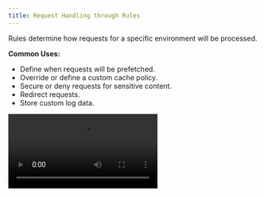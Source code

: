 ```yaml
---
title: Request Handling through Rules
---
```


Rules determine how requests for a specific environment will be processed.

**Common Uses:**

-   Define when requests will be prefetched.
-   Override or define a custom cache policy.
-   Secure or deny requests for sensitive content.
-   Redirect requests.
-   Store custom log data.

<Video src="https://www.youtube.com/watch?v=5xPItxYBGK0" />

## Quick Start {/*quick-start*/}

Set up your rules through the following steps:

1.  Identify the environment (e.g., `production`) that will be configured.
2.  Define one or more rule(s) for that environment. Each rule should contain at least one feature.
3.  Apply your rules to that environment by deploying your changes.

## Rules and CDN-as-Code {/*rules-and-cdn-as-code*/}

There are two workflows for defining your CDN configuration:

-   Generate and deploy rules through the {{ PORTAL_LINK }}.
-   Define a [CDN-as-Code configuration](/guides/performance/cdn_as_code) and then deploy it through the {{ PRODUCT }} CLI. 

![Rules and CDN-as-Code](/images/v7/performance/rules-cdn-as-code.png)

Deploying to an environment always overrides the previous configuration. However, if you use a different workflow, you may not be aware of how a deployment will override your current configuration. 

For example, if you deploy rules to an environment and a teammate deploys a CDN-as-code configuration at a later date, then your teammate may not be aware of the configuration defined within your rules. 

<Callout type="tip">

  There are benefits and disadvantages to each approach. For example, some teams may prefer the straightforward approach of setting up rules, while other teams may prefer writing code. Another important factor is that the integration of a JavaScript framework through {{ PRODUCT }} {{ PRODUCT_PLATFORM }} requires the CDN-as-code approach. 

</Callout>

<Callout type="info">

  Complex CDN-as-code configurations are displayed in JSON format instead of being displayed as rules.

</Callout>

## Rules {/*rules*/}

A rule:

-   Identifies a set of requests through conditions. 

    A rule is only applicable to requests that satisfy all of its conditions. By default, a new rule applies to all requests since it does not contain conditions.

-   Defines how requests will be processed through features. A feature identifies an action and how it will be applied to requests.

For example, the following rule applies a caching policy to all `GET` requests whose relative path starts with `/marketing/`.

![Rule Example](/images/v7/performance/rule-condition-feature-example.png)

### Conditions {/*conditions*/}

A condition identifies a set of requests. Setting up a condition requires:

1.  Selecting the [type of condition](/guides/performance/rules/conditions).

    For example, you may identify requests by HTTP method, path, or request headers.

2.  Defining how a request will be compared against a value or state. In some cases, this involves selecting an operator and defining the value that will be compared against the request.

**Example:**

Identify all GET requests through the following condition:
-   **Type of condition (aka variable):** Method
-   **Operator:** Equals
-   **Match Value:** GET

[Learn more about types of conditions.](/guides/performance/rules/conditions)

#### Operators {/*operators*/}

An operator determines when a request satisfies a condition by defining the relationship between a variable and a value. Each operator is briefly described below.

-   **equals:** Indicates that the value derived from the request must be an exact match to the value defined within a condition.

    A comparison will be performed against the exact value defined within the condition. The only exception occurs for the `%` symbol. This symbol represents a URL-encoded character (e.g., `%20` represents a space character).

    **Example:**

    The following request will result in a match when the `Query String` condition is set to `media\'*'`:

    `http://cdn.example.com?media\'*'`

-   **does not equal:** Indicates that the value derived from the request must be different from the value defined within a condition.

    A comparison will be performed against the exact value defined within the condition. The only exception occurs for the `%` symbol. This symbol represents a URL-encoded character (e.g., `%20` represents a space character).

    **Example:**

    The following request will result in a match when the `Query String` condition is set to `media\'*'`:

    `http://cdn.example.com?type=media\video`

-   **matches (simple):** Indicates that the value derived from the request must match the pattern defined within a condition. You may define a pattern using our [route path syntax](/guides/performance/cdn_as_code#route-pattern-syntax).

    <Callout type="info">

      The intended use for this operator is to create a pattern for a URL path. For all other patterns, our recommendation is to use the `matches regular expression` operator.

    </Callout>

    **Example:**

    The following request will result in a match when the `Path` condition is set to `/shows/:id`:

    `http://cdn.example.com/shows/5309`

-   **matches regular expression:** Indicates that the value derived from the request must match a [Perl-compatible regular expression](https://pcre.org/) defined within the **Match Value** option.

    Regular expressions define a pattern that will be searched for within a text value. Regular expression notation defines specific meanings to a variety of symbols. Information on how special characters are handled within a regular expression is provided below. This information is not meant to be a comprehensive guide on regular expression usage or syntax. 

    -   '/'**:** A forward slash is treated as a literal character instead of a special regular expression character. Do not escape it.
    -   `\`**:** A backslash in a regular expression typically:
        -   Defines a shorthand character class (e.g., `\d` instead of `[0-9]`).
        -   Escapes the character that follows it. This causes that character to be treated as a literal value instead of taking on its regular expression meaning.

            For example, the following syntax escapes an asterisk: `\*`

            <Callout type="important">

              A single backslash is always ignored when defining a regular expression for a match condition. Contact our customer support team if you would like to escape a special character when defining a regular expression for a match condition.

            </Callout>

    -   `%`**:** The meaning of a percentage symbol depends on its usage.
        -   `%{<HTTP VARIABLE>}:` This syntax identifies an HTTP variable.
        -   `%{<HTTP VARIABLE%PATTERN>}:` This syntax uses a percentage symbol to identify an HTTP variable and as a delimiter.
        -   `\%:` Escaping a percentage symbol allows it to be used as a literal value or to indicate URL encoding (e.g., `\%20`).

    -   ***:** An asterisk allows the preceding character to be matched zero or more times.
    -   `<SPACE>`**:** A space character is typically treated as a literal character.
    -   `'`**:** Single quotes are treated as literal characters. A set of single quotes does not have special meaning.

    **Example:**

    The following request will result in a match when the `Path` condition is set to `/shows/[0-9]+`:

    `http://cdn.example.com/shows/5309`

-   **does not match regular expression:** Indicates that the value derived from the request must not match a regular expression. 

    **Example:**

    The following request will result in a match when the `Path` condition is set to `/shows/[0-9]+`:

    `http://cdn.example.com/shows/cdn-detectives`

-   **in:** Indicates that the value derived from the request must be an exact match to the one of the value(s) defined within a condition.

    <Callout type="info">

      Add a value by typing it and then pressing `ENTER`. Remove a value from the list by clicking the `x` icon that appears directly to the right of it. A sample list item is shown below.

      ![List item](/images/v7/performance/list-item.png)

    </Callout>

-   **not in:** Indicates that the value derived from the request must not be an exact match to the one of the value(s) defined within a condition.

    <Callout type="info">

      Add a value by typing it and then pressing `ENTER`. Remove a value from the list by clicking the `x` icon that appears directly to the right of it.

    </Callout>

-   **less than:** Indicates that the value derived from the request must be less than the value(s) defined within a condition.
-   **less than or equal:** Indicates that the value derived from the request must be less than or equal to the value(s) defined within a condition.
-   **greater than:** Indicates that the value derived from the request must be greater than the value(s) defined within a condition.
-   **greater than or equal:** Indicates that the value derived from the request must be greater than or equal to the value(s) defined within a condition.

#### Multiple Conditions

You may add multiple conditions to a rule. By default, a request must satisfy each condition defined within a rule. This is indicated by an `and` label. However, you may configure your rule to only require a single condition by toggling the `and` label to `or`.

**To match requests using a single condition**

1.  Create a rule with multiple condition(s).
2.  Click on the `and` label.

    ![Toggle condition logic](/images/v7/performance/rules-change-condition-logic.png)

3.  When prompted, click **Change operators** to only require a single condition before matching a request to this rule.

<Callout type="info">

  Switch it back to requiring all conditions by clicking on the `or` label and then confirming this change by clicking **Change operators**.

</Callout>

<Callout type="info">

  Your changes will not take effect until they are deployed. 

</Callout>

### Features {/*features*/}

A feature determines how requests will be processed. They are categorized as follows:

-   [Access](/guides/performance/rules/features#access): Controls access to content.
-   [Caching](/guides/performance/rules/features#caching): Customizes when and how content is cached.
-   [Client](/guides/performance/rules/features#client): Controls how the client communicates with our CDN.
-   **Comment:** Adds a note or metadata to your configuration. This feature is solely informational and does not affect your configuration.
-   [Headers](/guides/performance/rules/features#headers): Adds, modifies, or deletes headers from the request or response.
-   [Logs](/guides/performance/rules/features#logs): Customizes how log data is stored.
-   [Origin](/guides/performance/rules/features#origin): Controls how the CDN communicates with an origin server.
-   [Response](/guides/performance/rules/features#response): Customizes the response sent to the client and determines whether we will allow prefetching instructions to be sent to the client.
-   [Set Variables](/guides/performance/rules/features#set-variables): Assigns a value to one or more user-defined variable(s) that are  passed to your bespoke traffic processing solution.
-   [URL](/guides/performance/rules/features#url): Redirects or rewrites requests to a different URL.

##  Rule Precedence {/*rule-precedence*/}

You may create multiple rules. The use of multiple rules facilitates:

-   The setup of a default configuration that will be applied to all requests.
-   The creation of rules that specialize according to request type or behavior.
-   Additional control over how requests for content are handled.

Rules are typically processed in the order that they are listed. If a request satisfies the criteria for multiple rules, then all of the features associated with those features will be applied to the request. This could lead to a situation where conflicting actions will take place. In such a case, the last action to take place will take precedence over previous actions. Therefore, it is recommended to place rules that should take precedence as close to the bottom of the list as possible.

<Callout type="tip">

  Move a rule by dragging the rule's <Image inline src="/images/v7/icons/grab-handle.png" alt="" /> icon to the desired position.

</Callout>

A good rule of thumb when determining where a rule should be positioned is to order rules according to the level of detail in the criteria. Rules with general criteria should be placed closer to the top of the list, while more detailed criteria should be placed closer to the bottom. This type of configuration allows catch-all rules to assign default handling behavior for your assets without interfering with the manner in which specific types of assets are handled.

![Order of Precedence](/images/v7/performance/rules-order-of-precedence.png)

### Exceptions to Rule Precedence {/*exceptions-to-rule-precedence*/}

The following cases are exceptions to the order-based rule precedence stated above:

-   **Identical Matching Criteria:** If multiple rules share the same matching criteria, then the actions associated with those rules will take place at the same time. Thus, a rule at the bottom could be combined with a rule at the top of the list. This type of situation would prevent the rule at the bottom from taking precedence over other rules.

-   **URL Rewrite Precedence:** The URL Rewrite feature takes precedence when multiple features will be applied to a request. This occurs regardless of rule order.

    **Example:** 

    In this sample scenario, a policy contains two rules. The first rule applies the URL Redirect feature, while the second one applies the URL Rewrite feature. If a request satisfies both rules, then the URL Rewrite feature will always be applied to a request before the URL Redirect feature.

-   **Token Auth Precedence:** The Token Auth feature takes precedence over most features with the exception of the URL Rewrite feature. This occurs regardless of rule order.

### Fine-Tuning Your Rules {/*fine-tuning-your-rules*/}

If the response provided by {{ PRODUCT }} does not match your expectations, you can check the [{{ HEADER_PREFIX }}-mr response header](/guides/performance/response#-mr) to find out which rules were applied to a request. 

For example, the following value indicates that the request matched both the first rule (i.e., `0`) and the second rule (i.e., `1`) within deployment version #16.

`{{ HEADER_PREFIX }}-mr: 16:0;16:1;`

You can now use this information to adjust your rules. For example, you may adjust the second rule to exclude this type of request or modify another rule to match this type of request. 

<Video src="https://www.youtube.com/watch?v=oQ5EMbxvprM" />

## Sample Scenario {/*sample-scenario*/}

In this sample scenario, create the following rules:

| Order | Purpose                                                   | Description                              |
|-------|-----------------------------------------------------------|------------------------------------------|
| 1     | Assign a default cache policy for all requests.           | Placing this rule at the top of the list ensures that this cache policy is assigned by default to all requests.  |
| 2     | Define an alternative cache policy based on origin type.  | The rule's position allows it to override the default behavior defined in the first rule for requests to a specific origin.  |
| 3     | Deny access based on the requester's location.            | This rule denies access for requests that originate from a specific location. Although this rule does not contradict the above two rules, segregating these instructions improves readability and facilitates rule management. |

<Callout type="info">

  Rule order can drastically affect how requests are handled. In the above example, moving the default cache policy rule below the other rules will nullify the cache policy defined by origin type.

</Callout>

## Managing Rules {/*managing-rules*/}

You may create, modify, and delete rules.

**Key information:**

-   You may make changes without affecting an environment's traffic. This allows you to collaborate with other team members when setting up rules and to stage changes until they are needed. 

    For example, a sales event may require URL redirects or a different caching policy than standard site traffic. You can stage these changes until they are needed for the sales event.

-   Apply your changes to the current environment by clicking **Deploy Changes**.
-   Add a comment or a note to a rule by clicking **Add Comments** and then typing the desired message. Comments or notes are  informational and do not affect your configuration. 
-   An alternative method for setting up your configuration is [CDN-as-code](/guides/performance/cdn_as_code). CDN-as-code is a developer-oriented solution that provides more flexibility during CDN setup. You may create a base CDN-as-code configuration by setting up your rules through the {{ PORTAL_LINK }}, [exporting them as {{ EDGEJS_LABEL }} code](#export-rules-edgejs), and then pasting that code into your {{ ROUTES_FILE }} file. 

    <Callout type="info">

      The **Rules** page will display a complex CDN-as-code configuration in JSON format. You may modify the JSON directly within the **Rules** page or your {{ ROUTES_FILE }} file. 

    </Callout>

**To set up rules**

1.  Load the **Rules** page.
    1.  From the {{ PORTAL_LINK }}, select the desired property.
    2.  From the left-hand pane, select the desired environment from under the **Environments** section.
    3.  From the left-hand pane, select **Rules**. 
2.  Add a rule by clicking **+ Add Rule**.
3.  Add a condition that defines the set of requests for which this rule will be applied. Repeat this step as needed.
    1.  Click **+ Add Condition**.
    2.  From the **Variable** option, select the method by which requests will be identified. 
    3.  From the **Operator** option, define the relationship between the variable selected in the previous step and the value that will be defined in the next step.
    4.  In the **Match Value** option, define a value that will be compared against for each request. 
    5.  Click **Add Condition**.
4.  Add a feature that determines how the requests defined in the previous step will be processed. Repeat this step as needed.
    1.  Click **+ Add Feature**.
    2.  From the **Feature Type** option, select the category that best corresponds to the desired feature.
    3.  From the **Feature** option, select the desired feature.
    4.  Configure the selected feature.
    5.  Click **Add Feature**.
5.  Add more rules as needed by repeating steps 2 - 4.
6.  Review your rules to verify how requests will be handled and the order in which rules will be applied to requests. 

    <Callout type="tip">

      Move a rule by dragging the rule's <Image inline src="/images/v7/icons/grab-handle.png" alt="" /> icon to the desired position.

    </Callout>

7.  Click **Deploy Changes**.

**To delete a rule**

1.  Load the **Rules** page.
    1.  From the {{ PORTAL_LINK }}, select the desired property.
    2.  From the left-hand pane, select the desired environment from under the **Environments** section.
    3.  From the left-hand pane, select **Rules**. 
2.  Click the <Image inline src="/images/v7/icons/delete-2.png" alt="" /> icon next to the desired rule.
3.  Confirm the deletion by clicking **Delete Rules**.
4.  Apply your changes to this environment by clicking **Deploy Changes**.

**To export your rules as {{ EDGEJS_LABEL }} code** <a id="export-rules-edgejs" /> 

1.  Load the **Rules** page.
    1.  From the {{ PORTAL_LINK }}, select the desired property.
    2.  From the left-hand pane, select the desired environment from under the **Environments** section.
    3.  From the left-hand pane, select **Rules**. 
2.  Click **Export** and then select **{{ EDGEJS_LABEL }}** to display your rules as a CDN-as-code ({{ EDGEJS_LABEL }}) configuration. 
3.  Copy the code by clicking the <Image inline src="/images/v7/icons/copy-to-clipboard.png" alt="" /> icon.
4.  Optional. Paste your code into your {{ ROUTES_FILE }}.

<Callout type="info">

  Deploying your CDN-as-code configuration through the {{ PRODUCT }} CLI will overwrite your rules. Likewise, deploying rule changes from the {{ PORTAL_LINK }} will override a previously deployed CDN-as-code configuration.

</Callout>
